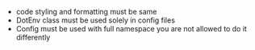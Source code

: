 - code styling and formatting must be same
- DotEnv class must be used solely in config files
- Config must be used with full namespace you are not allowed to do it differently